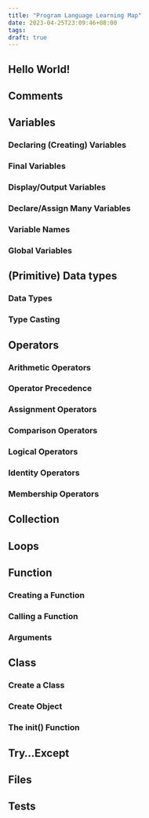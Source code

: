```yaml
---
title: "Program Language Learning Map"
date: 2023-04-25T23:09:46+08:00
tags:
draft: true
---
```


## Hello World!
## Comments
## Variables
### Declaring (Creating) Variables
### Final Variables
### Display/Output Variables
### Declare/Assign Many Variables
### Variable Names
### Global Variables
## (Primitive) Data types
### Data Types
### Type Casting
## Operators
### Arithmetic Operators
### Operator Precedence
### Assignment Operators
### Comparison Operators
### Logical Operators
### Identity Operators
### Membership Operators
## Collection
## Loops
## Function
### Creating a Function
### Calling a Function
### Arguments
## Class
### Create a Class
### Create Object
### The __init__() Function
## Try…Except
## Files
## Tests